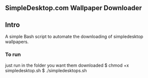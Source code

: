 ## SimpleDesktop.com Wallpaper Downloader ##



## Intro ##

A simple Bash script to automate the downloading of simpledesktop wallpapers. 


### To run 
just run in the folder you want them downloaded 
$ chmod +x simpledesktop.sh
$ ./simpledesktops.sh
